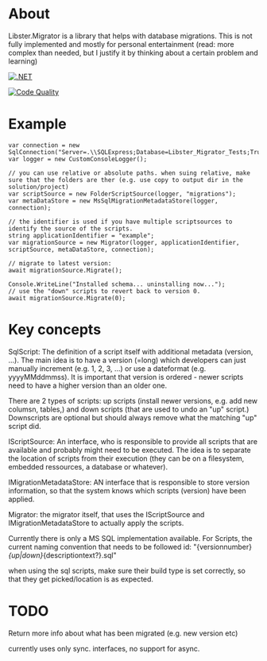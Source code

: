 ﻿About
=====

Libster.Migrator is a library that helps with database migrations.
This is not fully implemented and mostly for personal entertainment (read: more complex than needed, but I justify it by thinking about a certain problem and learning)


[![.NET](https://github.com/bernhardkircher/migrator/actions/workflows/dotnet.yml/badge.svg)](https://github.com/bernhardkircher/migrator/actions/workflows/dotnet.yml)

[![Code Quality](https://github.com/bernhardkircher/migrator/actions/workflows/codequality.yml/badge.svg)](https://github.com/bernhardkircher/migrator/actions/workflows/codequality.yml)

Example
=======
```
var connection = new SqlConnection("Server=.\\SQLExpress;Database=Libster_Migrator_Tests;Trusted_Connection=True;");
var logger = new CustomConsoleLogger();

// you can use relative or absolute paths. when suing relative, make sure that the folders are ther (e.g. use copy to output dir in the solution/project) 
var scriptSource = new FolderScriptSource(logger, "migrations");
var metaDataStore = new MsSqlMigrationMetadataStore(logger, connection);

// the identifier is used if you have multiple scriptsources to identify the source of the scripts.
string applicationIdentifier = "example";
var migrationSource = new Migrator(logger, applicationIdentifier, scriptSource, metaDataStore, connection);

// migrate to latest version:
await migrationSource.Migrate();

Console.WriteLine("Installed schema... uninstalling now...");
// use the "down" scripts to revert back to version 0.
await migrationSource.Migrate(0);
```


Key concepts
===========
SqlScript: The definition of a script itself with additional metadata (version, ...). The main idea is to have a version (=long) which developers can just manually increment (e.g. 1, 2, 3, ...) or use a dateformat (e.g. yyyyMMddmmss). 
It is important that version is ordered - newer scripts need to have a higher version than an older one.

There are 2 types of scripts: up scripts (install newer versions, e.g. add new columsn, tables,) and down scripts (that are used to undo an "up" script.) Downscripts are optional but should always remove what the matching "up" script did.


IScriptSource: An interface, who is responsible to provide all scripts that are available and probably might need to be executed.
The idea is to separate the location of scripts from their execution (they can be on a filesystem, embedded ressources, a database or whatever).

IMigrationMetadataStore: AN interface that is responsible to store version information, so that the system knows which scripts (version) have been applied.

Migrator: the migrator itself, that uses the IScriptSource and IMigrationMetadataStore to actually apply the scripts.

Currently there is only a MS SQL implementation available.
For Scripts, the current naming convention that needs to be followed id:
"{versionnumber}_{up|down}_{descriptiontext?}.sql"


when using the sql scripts, make sure their build type is set correctly, so that they get picked/location is as expected.

TODO
====
Return more info about what has been migrated (e.g. new version etc)

currently uses only sync. interfaces, no support for async.
